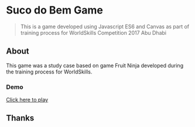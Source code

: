 # Suco do Bem Game

> This is a game developed using Javascript ES6 and Canvas as part of training process for WorldSkills Competition 2017 Abu Dhabi

## About

This game was a study case based on game Fruit Ninja developed during the training process for WorldSkills.

### Demo

[Click here to play](https://ericcristhiano.github.io/suco-do-bem/)

## Thanks
